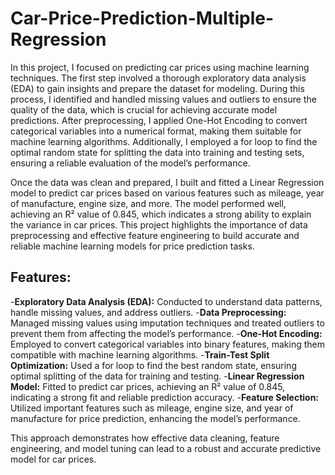 # Car-Price-Prediction-Multiple-Regression
In this project, I focused on predicting car prices using machine learning techniques. The first step involved a thorough exploratory data analysis (EDA) to gain insights and prepare the dataset for modeling. During this process, I identified and handled missing values and outliers to ensure the quality of the data, which is crucial for achieving accurate model predictions. After preprocessing, I applied One-Hot Encoding to convert categorical variables into a numerical format, making them suitable for machine learning algorithms. Additionally, I employed a for loop to find the optimal random state for splitting the data into training and testing sets, ensuring a reliable evaluation of the model’s performance.

Once the data was clean and prepared, I built and fitted a Linear Regression model to predict car prices based on various features such as mileage, year of manufacture, engine size, and more. The model performed well, achieving an R² value of 0.845, which indicates a strong ability to explain the variance in car prices. This project highlights the importance of data preprocessing and effective feature engineering to build accurate and reliable machine learning models for price prediction tasks.

## Features:
-**Exploratory Data Analysis (EDA):** Conducted to understand data patterns, handle missing values, and address outliers.
-**Data Preprocessing:** Managed missing values using imputation techniques and treated outliers to prevent them from affecting the model’s performance.
-**One-Hot Encoding:** Employed to convert categorical variables into binary features, making them compatible with machine learning algorithms.
-**Train-Test Split Optimization:** Used a for loop to find the best random state, ensuring optimal splitting of the data for training and testing.
-**Linear Regression Model:** Fitted to predict car prices, achieving an R² value of 0.845, indicating a strong fit and reliable prediction accuracy.
-**Feature Selection:** Utilized important features such as mileage, engine size, and year of manufacture for price prediction, enhancing the model’s performance.

This approach demonstrates how effective data cleaning, feature engineering, and model tuning can lead to a robust and accurate predictive model for car prices.
